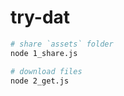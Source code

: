 # try-dat

```bash
# share `assets` folder
node 1_share.js
```

```bash
# download files
node 2_get.js
```
